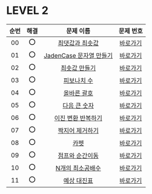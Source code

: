 # LEVEL 2


| 순번|해결|문제 이름|문제 번호 |
| :--:|:--:|:--:|:--:|
| 00 |⭕|[최댓값과 최솟값](https://school.programmers.co.kr/learn/courses/30/lessons/12939)|[바로가기](/LEVEL2/solutions/12939.swift)|
| 01 |⭕|[JadenCase 문자열 만들기](https://school.programmers.co.kr/learn/courses/30/lessons/12951)|[바로가기](/LEVEL1/solutions/12951.swift)|
| 02 |⭕|[최솟값 만들기](https://school.programmers.co.kr/learn/courses/30/lessons/12941)|[바로가기](/LEVEL1/solutions/12941.swift)|
| 03 |⭕|[피보나치 수](https://school.programmers.co.kr/learn/courses/30/lessons/12945)|[바로가기](/LEVEL1/solutions/12945.swift)|
| 04 |⭕|[올바른 괄호](https://school.programmers.co.kr/learn/courses/30/lessons/12909)|[바로가기](/LEVEL1/solutions/12909.swift)|
| 05 |⭕|[다음 큰 숫자](https://school.programmers.co.kr/learn/courses/30/lessons/12911)|[바로가기](/LEVEL1/solutions/12911.swift)|
| 06 |⭕|[이진 변환 반복하기](https://school.programmers.co.kr/learn/courses/30/lessons/70129)|[바로가기](/LEVEL1/solutions/70129.swift)|
| 07 |⭕|[짝지어 제거하기](https://school.programmers.co.kr/learn/courses/30/lessons/12973)|[바로가기](/LEVEL1/solutions/12973.swift)|
| 08 |⭕|[카펫](https://school.programmers.co.kr/learn/courses/30/lessons/42842)|[바로가기](/LEVEL1/solutions/42842.swift)|
| 09 |⭕|[점프와 순간이동](https://school.programmers.co.kr/learn/courses/30/lessons/12980)|[바로가기](/LEVEL1/solutions/12980.swift)|
| 10 |⭕|[N개의 최소공배수](https://school.programmers.co.kr/learn/courses/30/lessons/12953)|[바로가기](/LEVEL1/solutions/12953.swift)|
| 11 |⭕|[예상 대진표](https://school.programmers.co.kr/learn/courses/30/lessons/12985)|[바로가기](/LEVEL1/solutions/12985.swift)|

